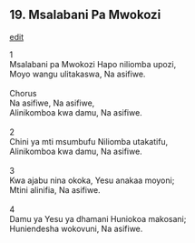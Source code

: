 ## 19. Msalabani Pa Mwokozi
[edit](https://docs.google.com/document/d/1Td67O9Ms0goAo53jkSSIu3l_RErWQ0dI/edit?mode=html)



1\
Msalabani pa Mwokozi Hapo niliomba upozi,\
Moyo wangu ulitakaswa, Na asifiwe.\
\
Chorus\
Na asifiwe, Na asifiwe,\
Alinikomboa kwa damu, Na asifiwe.\
\
2\
Chini ya mti msumbufu Niliomba utakatifu,\
Alinikomboa kwa damu, Na asifiwe.\
\
3\
Kwa ajabu nina okoka, Yesu anakaa moyoni;\
Mtini alinifia, Na asifiwe.\
\
4\
Damu ya Yesu ya dhamani Huniokoa makosani;\
Huniendesha wokovuni, Na asifiwe.
